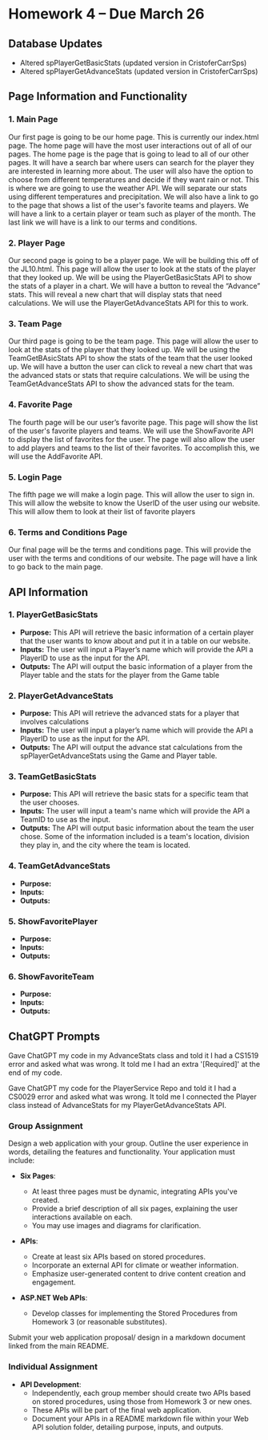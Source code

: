 # Homework 4 – Due March 26

## Database Updates
- Altered spPlayerGetBasicStats (updated version in CristoferCarrSps)
- Altered spPlayerGetAdvanceStats (updated version in CristoferCarrSps)

## Page Information and Functionality

### 1. Main Page
Our first page is going to be our home page. This is currently our index.html page. The home page will have the most user interactions out of all of our pages. The home page is the page that is going to lead to all of our other pages. It will have a search bar where users can search for the player they are interested in learning more about. The user will also have the option to choose from different temperatures and decide if they want rain or not. This is where we are going to use the weather API. We will separate our stats using different temperatures and precipitation. We will also have a link to go to the page that shows a list of the user's favorite teams and players. We will have a link to a certain player or team such as player of the month. The last link we will have is a link to our terms and conditions.

### 2. Player Page
Our second page is going to be a player page. We will be building this off of the JL10.html. This page will allow the user to look at the stats of the player that they looked up. We will be using the PlayerGetBasicStats API to show the stats of a player in a chart. We will have a button to reveal the “Advance” stats. This will reveal a new chart that will display stats that need calculations. We will use the PlayerGetAdvanceStats API for this to work.

### 3. Team Page
Our third page is going to be the team page. This page will allow the user to look at the stats of the player that they looked up. We will be using the TeamGetBAsicStats API to show the stats of the team that the user looked up. We will have a button the user can click to reveal a new chart that was the advanced stats or stats that require calculations. We will be using the TeamGetAdvanceStats API to show the advanced stats for the team.

### 4. Favorite Page
The fourth page will be our user’s favorite page. This page will show the list of the user's favorite players and teams. We will use the ShowFavorite API to display the list of favorites for the user. The page will also allow the user to add players and teams to the list of their favorites. To accomplish this, we will use the AddFavorite API.

### 5. Login Page
The fifth page we will make a login page. This will allow the user to sign in. This will allow the website to know the UserID of the user using our website. This will allow them to look at their list of favorite players

### 6. Terms and Conditions Page
Our final page will be the terms and conditions page. This will provide the user with the terms and conditions of our website. The page will have a link to go back to the main page.

## API Information

### 1. PlayerGetBasicStats
- **Purpose:** This API will retrieve the basic information of a certain player that the user wants to know about and put it in a table on our website.
- **Inputs:** The user will input a Player’s name which will provide the API a PlayerID to use as the input for the API.
- **Outputs:** The API will output the basic information of a player from the Player table and the stats for the player from the Game table

### 2. PlayerGetAdvanceStats
- **Purpose:** This API will retrieve the advanced stats for a player that involves calculations
- **Inputs:** The user will input a player’s name which will provide the API a PlayerID to use as the input for the API.
- **Outputs:** The API will output the advance stat calculations from the spPlayerGetAdvanceStats using the Game and Player table.

### 3. TeamGetBasicStats
- **Purpose:** This API will retrieve the basic stats for a specific team that the user chooses.
- **Inputs:** The user will input a team's name which will provide the API a TeamID to use as the input.
- **Outputs:** The API will output basic information about the team the user chose.  Some of the information included is a team's location, division they play in, and the city where the team is located.

### 4. TeamGetAdvanceStats
- **Purpose:** 
- **Inputs:**
- **Outputs:**

### 5. ShowFavoritePlayer
- **Purpose:** 
- **Inputs:**
- **Outputs:**

### 6. ShowFavoriteTeam
- **Purpose:** 
- **Inputs:**
- **Outputs:**

## ChatGPT Prompts
Gave ChatGPT my code in my AdvanceStats class and told it I had a CS1519 error and asked what was wrong. It told me I had an extra '[Required]' at the end of my code.

Gave ChatGPT my code for the PlayerService Repo and told it I had a CS0029 error and asked what was wrong. It told me I connected the Player class instead of AdvanceStats for my PlayerGetAdvanceStats API.

### Group Assignment
Design a web application with your group. Outline the user experience in words, detailing the features and functionality. Your application must include:

- **Six Pages**: 
  - At least three pages must be dynamic, integrating APIs you've created.
  - Provide a brief description of all six pages, explaining the user interactions available on each.
  - You may use images and diagrams for clarification.

- **APIs**:
  - Create at least six APIs based on stored procedures.
  - Incorporate an external API for climate or weather information.
  - Emphasize user-generated content to drive content creation and engagement.

- **ASP.NET Web APIs**: 
  - Develop classes for implementing the Stored Procedures from Homework 3 (or reasonable substitutes).

Submit your web application proposal/ design in a markdown document linked from the main README.

### Individual Assignment
- **API Development**:
  - Independently, each group member should create two APIs based on stored procedures, using those from Homework 3 or new ones.
  - These APIs will be part of the final web application.
  - Document your APIs in a README markdown file within your Web API solution folder, detailing purpose, inputs, and outputs.
